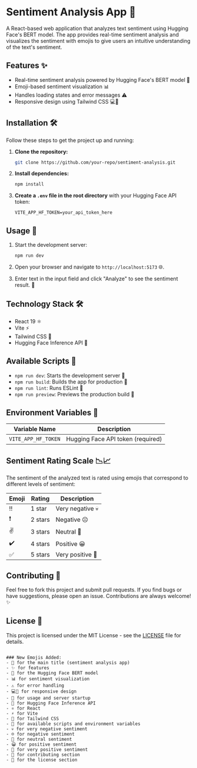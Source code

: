 # Sentiment Analysis App 🌟

A React-based web application that analyzes text sentiment using Hugging Face's BERT model. The app provides real-time sentiment analysis and visualizes the sentiment with emojis to give users an intuitive understanding of the text's sentiment.

## Features ✨
- Real-time sentiment analysis powered by Hugging Face's BERT model 🤖
- Emoji-based sentiment visualization 📊
- Handles loading states and error messages ⚠️
- Responsive design using Tailwind CSS 💻📱

## Installation 🛠️

Follow these steps to get the project up and running:

1. **Clone the repository:**
   ```bash
   git clone https://github.com/your-repo/sentiment-analysis.git
   ```

2. **Install dependencies:**
   ```bash
   npm install
   ```

3. **Create a `.env` file in the root directory** with your Hugging Face API token:
   ```env
   VITE_APP_HF_TOKEN=your_api_token_here
   ```

## Usage 🚀

1. Start the development server:
   ```bash
   npm run dev
   ```

2. Open your browser and navigate to `http://localhost:5173` 🌐.

3. Enter text in the input field and click "Analyze" to see the sentiment result. 🧐

## Technology Stack 🛠️
- React 19 ⚛️
- Vite ⚡
- Tailwind CSS 🌿
- Hugging Face Inference API 🧠

## Available Scripts 📜

- `npm run dev`: Starts the development server 🚀
- `npm run build`: Builds the app for production 🔧
- `npm run lint`: Runs ESLint 🧹
- `npm run preview`: Previews the production build 👀

## Environment Variables 🔑

| Variable Name       | Description                          |
|---------------------|--------------------------------------|
| `VITE_APP_HF_TOKEN` | Hugging Face API token (required)    |

## Sentiment Rating Scale 📉📈

The sentiment of the analyzed text is rated using emojis that correspond to different levels of sentiment:

| Emoji | Rating        | Description       |
|-------|---------------|-------------------|
| ‼️    | 1 star        | Very negative 💀  |
| ❗    | 2 stars       | Negative ☹️       |
| ✌️    | 3 stars       | Neutral 🤔        |
| ✔️    | 4 stars       | Positive 😀       |
| ✅    | 5 stars       | Very positive 🎉  |

## Contributing 🤝

Feel free to fork this project and submit pull requests. If you find bugs or have suggestions, please open an issue. Contributions are always welcome! ✨

## License 📜

This project is licensed under the MIT License - see the [LICENSE](LICENSE) file for details.
```

### New Emojis Added:
- 🌟 for the main title (sentiment analysis app)
- ✨ for features
- 🤖 for the Hugging Face BERT model
- 📊 for sentiment visualization
- ⚠️ for error handling
- 💻📱 for responsive design
- 🚀 for usage and server startup
- 🧠 for Hugging Face Inference API
- ⚛️ for React
- ⚡ for Vite
- 🌿 for Tailwind CSS
- 📜 for available scripts and environment variables
- 💀 for very negative sentiment
- ☹️ for negative sentiment
- 🤔 for neutral sentiment
- 😀 for positive sentiment
- 🎉 for very positive sentiment
- 🤝 for contributing section
- 📜 for the license section
